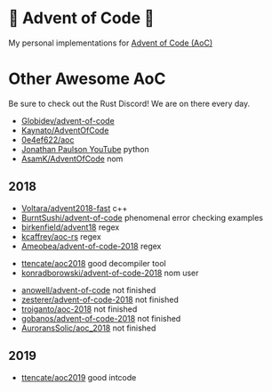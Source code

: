 # 🎄 Advent of Code 🎄

My personal implementations for
[Advent of Code (AoC)](https://adventofcode.com/)



# Other Awesome AoC

Be sure to check out the Rust Discord! We are on there every day.

* [Globidev/advent-of-code](https://github.com/Globidev/advent-of-code)
* [Kaynato/AdventOfCode](https://github.com/Kaynato/AdventOfCode)
* [0e4ef622/aoc](https://github.com/0e4ef622/aoc)
* [Jonathan Paulson YouTube](https://www.youtube.com/watch?v=R19aQppUh-M) python
* [AsamK/AdventOfCode](https://github.com/AsamK/AdventOfCode) nom

## 2018

* [Voltara/advent2018-fast](https://github.com/Voltara/advent2018-fast) c++
* [BurntSushi/advent-of-code](https://github.com/BurntSushi/advent-of-code) phenomenal error checking examples
* [birkenfield/advent18](https://github.com/birkenfeld/advent18) regex
* [kcaffrey/aoc-rs](https://github.com/kcaffrey/aoc-rs) regex
* [Ameobea/advent-of-code-2018](https://github.com/Ameobea/advent-of-code-2018) regex
- [ttencate/aoc2018](https://github.com/ttencate/aoc2018) good decompiler tool
- [konradborowski/advent-of-code-2018](https://gitlab.com/KonradBorowski/advent-of-code-2018) nom user


* [anowell/advent-of-code](https://github.com/anowell/advent-of-code) not finished
* [zesterer/advent-of-code-2018](https://github.com/zesterer/advent-of-code-2018) not finished
* [troiganto/aoc-2018](https://github.com/troiganto/aoc-2018) not finished
* [gobanos/advent-of-code-2018](https://github.com/gobanos/advent-of-code-2018) not finished
* [AuroransSolic/aoc_2018](https://github.com/AuroransSolis/aoc_2018) not finished

## 2019

- [ttencate/aoc2019](https://github.com/ttencate/aoc2019) good intcode
